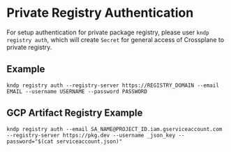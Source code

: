 # Private Registry Authentication
For setup authentication for private package registry, please user `kndp registry auth`, 
which will create `Secret` for general access of Crossplane to private registry.

## Example
```
kndp registry auth --registry-server https://REGISTRY_DOMAIN --email EMAIL --username USERNAME --password PASSWORD
```

## GCP Artifact Registry Example
```
kndp registry auth --email SA_NAME@PROJECT_ID.iam.gserviceaccount.com --registry-server https://pkg.dev --username _json_key --password="$(cat serviceaccount.json)"
```
